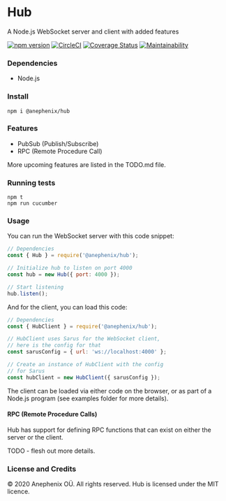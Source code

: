 # Hub

A Node.js WebSocket server and client with added features

[![npm version](https://badge.fury.io/js/%40anephenix%2Fhub.svg)](https://badge.fury.io/js/%40anephenix%2Fhub) [![CircleCI](https://circleci.com/gh/anephenix/hub.svg?style=shield)](https://circleci.com/gh/anephenix/hub)
[![Coverage Status](https://coveralls.io/repos/github/anephenix/hub/badge.svg?branch=master)](https://coveralls.io/github/anephenix/hub?branch=master) [![Maintainability](https://api.codeclimate.com/v1/badges/d8b19a24baca1d1b42f2/maintainability)](https://codeclimate.com/github/anephenix/hub/maintainability)

### Dependencies

-   Node.js

### Install

```shell
npm i @anephenix/hub
```

### Features

-   PubSub (Publish/Subscribe)
-   RPC (Remote Procedure Call)

More upcoming features are listed in the TODO.md file.

### Running tests

```shell
npm t
npm run cucumber
```

### Usage

You can run the WebSocket server with this code snippet:

```javascript
// Dependencies
const { Hub } = require('@anephenix/hub');

// Initialize hub to listen on port 4000
const hub = new Hub({ port: 4000 });

// Start listening
hub.listen();
```

And for the client, you can load this code:

```javascript
// Dependencies
const { HubClient } = require('@anephenix/hub');

// HubClient uses Sarus for the WebSocket client,
// here is the config for that
const sarusConfig = { url: 'ws://localhost:4000' };

// Create an instance of HubClient with the config
// for Sarus
const hubClient = new HubClient({ sarusConfig });
```

The client can be loaded via either code on the browser, or 
as part of a Node.js program (see examples folder for more details).

#### RPC (Remote Procedure Calls)

Hub has support for defining RPC functions that can exist on either
the server or the client. 

TODO - flesh out more details.

### License and Credits

&copy; 2020 Anephenix OÜ. All rights reserved. Hub is licensed under the MIT licence.
